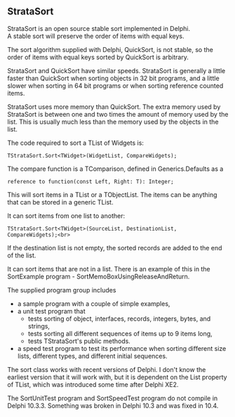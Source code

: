 StrataSort
----------
StrataSort is an open source stable sort implemented in Delphi.<br>
A stable sort will preserve the order of items with equal keys.

The sort algorithm supplied with Delphi, QuickSort, is not stable, so the order of items with equal keys sorted by QuickSort is arbitrary.

StrataSort and QuickSort have similar speeds. StrataSort is generally a little faster than QuickSort when sorting objects in 32 bit programs, and a little slower when sorting in 64 bit programs or when sorting reference counted items.

StrataSort uses more memory than QuickSort. The extra memory used by StrataSort is between one and two times the amount of memory used by the list. This is usually much less than the memory used by the objects in the list.

The code required to sort a TList of Widgets is:
```
TStrataSort.Sort<TWidget>(WidgetList, CompareWidgets);
```

The compare function is a TComparison<T>, defined in Generics.Defaults as a<br>
```
reference to function(const Left, Right: T): Integer;
```

This will sort items in a TList<T> or a TObjectList<T>. The items can be anything that can be stored in a generic TList.

It can sort items from one list to another:
```
TStrataSort.Sort<TWidget>(SourceList, DestinationList, CompareWidgets);<br>
```
If the destination list is not empty, the sorted records are added to the end of the list.

It can sort items that are not in a list. There is an example of this in the SortExample program - SortMemoBoxUsingReleaseAndReturn.

The supplied program group includes
- a sample program with a couple of simple examples,
- a unit test program that
  - tests sorting of object, interfaces, records, integers, bytes, and strings,
  - tests sorting all different sequences of items up to 9 items long,
  - tests TStrataSort's public methods.
- a speed test program to test its performance when sorting different size lists, different types, and different initial sequences.

The sort class works with recent versions of Delphi. I don't know the earliest version that it will work with, but it is dependent on the List property of TList<T>, which was introduced some time after Delphi XE2.

The SortUnitTest program and SortSpeedTest program do not compile in Delphi 10.3.3. Something was broken in Delphi 10.3 and was fixed in 10.4.
